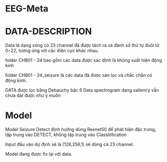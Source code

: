# EEG-Meta
# DATA-DESCRIPTION
Data là dạng sóng có 23 channel đã được tách ra và đánh số thứ tự đuôi từ 0~22, tương ứng với các điện cực khác nhau.

  folder CHB01 - 24 bao gồm các data được xác định là không xuất hiện động kinh  

  folder CHB01 - 24_seizure là các data đã được sàn lọc và chắc chắn có động kinh.

  DATA được lọc bằng Debauchy bậc 6
  Data spectrogram dạng saliency vẫn chưa đạt được như ý muốn

# Model
Model Seizure Detect định hướng dùng Resnet50 để phát hiện đặc trưng, tập trung vào DETECT, không tập trung vào Classitification

  Input đầu vào dự định sẽ là (128,256,1) sẽ dùng cả 23 channel.

  Model đang được fix lại với data.
